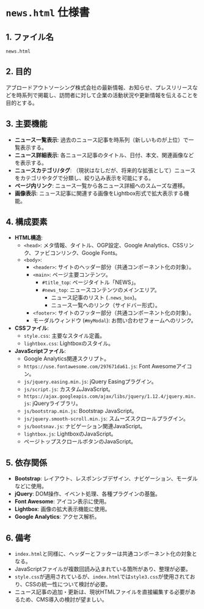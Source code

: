 # `news.html` 仕様書

## 1. ファイル名
`news.html`

## 2. 目的
アブロードアウトソーシング株式会社の最新情報、お知らせ、プレスリリースなどを時系列で掲載し、訪問者に対して企業の活動状況や更新情報を伝えることを目的とする。

## 3. 主要機能
- **ニュース一覧表示**: 過去のニュース記事を時系列（新しいものが上位）で一覧表示する。
- **ニュース詳細表示**: 各ニュース記事のタイトル、日付、本文、関連画像などを表示する。
- **ニュースカテゴリ/タグ**: （現状はなしだが、将来的な拡張として）ニュースをカテゴリやタグで分類し、絞り込み表示を可能にする。
- **ページ内リンク**: ニュース一覧から各ニュース詳細へのスムーズな遷移。
- **画像表示**: ニュース記事に関連する画像をLightbox形式で拡大表示する機能。

## 4. 構成要素
- **HTML構造**:
    - `<head>`: メタ情報、タイトル、OGP設定、Google Analytics、CSSリンク、ファビコンリンク、Google Fonts。
    - `<body>`:
        - `<header>`: サイトのヘッダー部分（共通コンポーネント化の対象）。
        - `<main>`: ページ主要コンテンツ。
            - `#title_top`: ページタイトル「NEWS」。
            - `#news_top`: ニュースコンテンツのメインエリア。
                - ニュース記事のリスト (`.news_box`)。
                - ニュース一覧へのリンク（サイドバー形式）。
        - `<footer>`: サイトのフッター部分（共通コンポーネント化の対象）。
        - モーダルウィンドウ (`#myModal`): お問い合わせフォームへのリンク。
- **CSSファイル**:
    - `style.css`: 主要なスタイル定義。
    - `lightbox.css`: Lightboxのスタイル。
- **JavaScriptファイル**:
    - Google Analytics関連スクリプト。
    - `https://use.fontawesome.com/297671da61.js`: Font Awesomeアイコン。
    - `js/jquery.easing.min.js`: jQuery Easingプラグイン。
    - `js/script.js`: カスタムJavaScript。
    - `https://ajax.googleapis.com/ajax/libs/jquery/1.12.4/jquery.min.js`: jQueryライブラリ。
    - `js/bootstrap.min.js`: Bootstrap JavaScript。
    - `js/jquery.smooth-scroll.min.js`: スムーズスクロールプラグイン。
    - `js/bootsnav.js`: ナビゲーション関連JavaScript。
    - `lightbox.js`: LightboxのJavaScript。
    - ページトップスクロールボタンのJavaScript。

## 5. 依存関係
- **Bootstrap**: レイアウト、レスポンシブデザイン、ナビゲーション、モーダルなどに使用。
- **jQuery**: DOM操作、イベント処理、各種プラグインの基盤。
- **Font Awesome**: アイコン表示に使用。
- **Lightbox**: 画像の拡大表示機能に使用。
- **Google Analytics**: アクセス解析。

## 6. 備考
- `index.html`と同様に、ヘッダーとフッターは共通コンポーネント化の対象となる。
- JavaScriptファイルが複数回読み込まれている箇所があり、整理が必要。
- `style.css`が適用されているが、`index.html`では`style3.css`が使用されており、CSSの統一性について検討が必要。
- ニュース記事の追加・更新は、現状HTMLファイルを直接編集する必要があるため、CMS導入の検討が望ましい。
